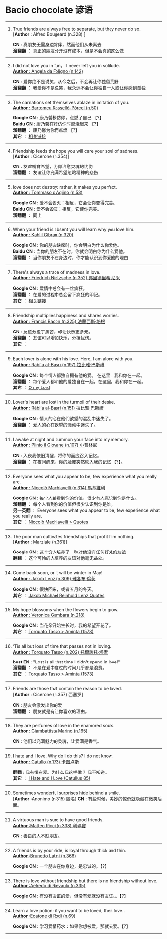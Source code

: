 # Bacio chocolate 谚语
___
1. True friends are always free to separate, but they never do so.  
  [**Author** : Alfred Bougeard (n.328) ]  
  
   **CN** :  真朋友无需身边常伴，然而他们从未离去     
   **溜翻翻** ： 真正的朋友分开没有成本，但是不会真的这么做
___

2. I did not love you in fun， I never left you in solitude.  
  [**Author** : Angela da Foligno (n.142)   ](https://en.wikipedia.org/wiki/Angela_of_Foligno)     
  
   **CN** :  爱你绝不是说笑，从今之后，不会再让你独留荒野   
   **溜翻翻** ： 我爱你不是说笑，我永远不会让你独自一人或让你感到孤独
___

3. The carnations set themselves ablaze in imitation of you.  
  [**Author** : Bartomeu Rosselló-Pòrcel (n.50)   ](https://en.wikipedia.org/wiki/Bartomeu_Rossell%C3%B3-P%C3%B2rcel)     
  
   **Google CN** :  康乃馨模仿你，点燃了自己 【?】   
   **Baidu CN** :  康乃馨在模仿你时燃烧起来 【?】   
   **溜翻翻** ： 康乃馨为你而点燃 【?】   
   **其它** ： [相关链接](https://twitter.com/hashtag/baciochocolate)
___

4. Friendship feeds the hope you will care your soul of sadness.  
  [**Author** : Cicerone (n.354)]     
  
   **CN** :  友谊哺育希望，为你治愈灵魂的忧伤   
   **溜翻翻** ：  友谊让你充满希望忽略精神的悲伤   
___

5. love does not destroy: rather, it makes you perfect.  
  [**Author** : Tommaso d'Aqiino (n.53)](https://zh.wikipedia.org/wiki/%E6%89%98%E9%A9%AC%E6%96%AF%C2%B7%E9%98%BF%E5%A5%8E%E9%82%A3)     
  
   **Google CN** :  爱不会毁灭：相反，它会让你变得完美。   
   **Baidu CN** :  爱不会毁灭：相反，它使你完美。   
   **溜翻翻** ： 同上      
___

6. When your friend is absent you will learn why you love him.  
  [**Author** : Kahlil Gibran (n.320)](https://zh.wikipedia.org/wiki/%E7%BA%AA%E4%BC%AF%E4%BC%A6%C2%B7%E5%93%88%E5%88%A9%E5%8B%92%C2%B7%E7%BA%AA%E4%BC%AF%E4%BC%A6)     
  
   **Google CN** :  你的朋友缺席时，你会明白为什么你爱他。  
   **Baidu CN** :  当你的朋友不在时，你就会明白你为什么爱他。   
   **溜翻翻** ： 当你朋友不在身边时，你才能认识到你爱他的理由      
___

7. There's always a trace of madness in love.  
  [**Author** : Friedrich Nietzsche (n.352) 弗里德里希·尼采](https://zh.wikipedia.org/wiki/%E5%BC%97%E9%87%8C%E5%BE%B7%E9%87%8C%E5%B8%8C%C2%B7%E5%B0%BC%E9%87%87)     
  
   **Google CN** :  爱情中总会有一丝疯狂。        
   **溜翻翻** ： 在爱的过程中总会留下疯狂的印记。  
   **其它** ： [相关链接](https://www.goodreads.com/quotes/18271-there-is-always-some-madness-in-love-but-there-is)
___

8. Friendship multiplies happiness and shares worries.  
  [**Author** : Francis Bacon (n.325) 法蘭西斯·培根](https://zh.wikipedia.org/zh-cn/%E5%BC%97%E5%85%B0%E8%A5%BF%E6%96%AF%C2%B7%E5%9F%B9%E6%A0%B9)     
  
   **CN** :  友谊分担了痛苦，却让快乐更多元。        
   **溜翻翻** ： 友谊可以增加快乐，分担忧伤。  
   **其它** ： 
___

9. Each lover is alone with his love. Here, I am alone with you.   
  [**Author** : Rābiʻa al-Basrī (n.197) 拉比雅·巴斯禮](https://zh.wikipedia.org/zh-cn/%E6%8B%89%E6%AF%94%E9%9B%85%C2%B7%E5%B7%B4%E6%96%AF%E7%A6%AE)     
  
   **Google CN** :  每个情人都独自拥有他的爱。 在这里，我和你在一起。        
   **溜翻翻** ： 每个爱人都和他的爱独自在一起。在这里，我和你在一起。  
   **其它** ： [O my Lord](https://www.poetryfoundation.org/poems/48706/o-my-lord)
___

10. Lover's heart are lost in the turmoil of their desire.   
  [**Author** : Rābiʻa al-Basrī (n.151) 拉比雅·巴斯禮](https://zh.wikipedia.org/zh-cn/%E6%8B%89%E6%AF%94%E9%9B%85%C2%B7%E5%B7%B4%E6%96%AF%E7%A6%AE)     
  
    **Google CN** :  情人的心在他们欲望的混乱中迷失了。        
    **溜翻翻** ： 爱人的心在欲望的骚动中迷失了。  
___

11. I awake at night and summon your face into my memory.   
  [**Author** : Plinio il Giovane (n.107) 小普林尼](https://zh.wikipedia.org/zh-cn/%E5%B0%8F%E6%99%AE%E6%9E%97%E5%B0%BC)     
  
    **CN** :  入夜我依旧清醒，将你的面庞召入记忆。        
    **溜翻翻** ： 在夜间醒来，你的脸庞突然映入我的记忆 【?】。  
___

12. Everyone sees what you appear to be, few experience what you really are.   
  [**Author** : Niccolò Machiavelli (n.314) 馬基維利](https://zh.wikipedia.org/zh-cn/%E9%A6%AC%E5%9F%BA%E9%9B%85%E7%B6%AD%E5%88%A9)     
  
    **Google CN** :  每个人都看到你的价值，很少有人意识到你是什么。        
    **溜翻翻** ： 每个人看到你的价值但很少认识到你是谁。  
    **另一英翻** ： Everyone sees what you appear to be, few experience what you really are.  
   **其它** ： [Niccolò Machiavelli > Quotes ](https://www.goodreads.com/quotes/158433-everyone-sees-what-you-appear-to-be-few-experience-what)
___

13. The poor man cultivates friendships that profit him nothing.   
  [**Author** : Marziale (n.361)]     
  
    **Google CN** :  这个穷人培养了一种对他没有任何好处的友谊        
    **翻翻** ： 这个可怜的人培养的友谊对他毫无益处。  
___

14. Come back soon, or it will be winter in May!   
  [**Author** : Jakob Lenz (n.309) 雅各布·倫茨](https://g.co/kgs/rDW8VY)     
  
    **Google CN** :  很快回来，或者五月的冬天。        
   **其它** ： [Jakob Michael Reinhold Lenz Quotes](https://www.azquotes.com/author/49847-Jakob_Michael_Reinhold_Lenz)
___

15. My hope blossoms when the flowers begin to grow.   
  [**Author** : Veronica Gambara (n.218)](https://g.co/kgs/ViT57Q)     
  
    **Google CN** :  当花朵开始生长时，我的希望开花了。        
   **其它** ： [Torquato Tasso > Aminta (1573) ](https://en.wikiquote.org/wiki/Torquato_Tasso#Aminta_(1573))
___

16. ‘Tis all but loss of time that passes not in loving.   
  [**Author** : Torquato Tasso (n.202) 托爾誇托·塔索](https://zh.wikipedia.org/zh-cn/%E6%89%98%E5%B0%94%E5%A4%B8%E6%89%98%C2%B7%E5%A1%94%E7%B4%A2)     
  
    **best EN** :  "Lost is all that time I didn't spend in love!"        
    **溜翻翻** ： 不是在爱中度过的时间几乎都是浪费。  
   **其它** ： [Torquato Tasso > Aminta (1573) ](https://en.wikiquote.org/wiki/Torquato_Tasso#Aminta_(1573))
___

17. Friends are those that contain the reason to be loved.   
  [**Author** : Cicerone (n.357) 西塞罗]     
  
    **CN** :  朋友会激发出你的爱        
    **溜翻翻** ： 朋友就是有让你喜欢的理由。  
___

18. They are perfumes of love in the enamored souls.   
  [**Author** : Giambattista Marino (n.165)](https://g.co/kgs/3WPTmC)     
  
    **CN** :  他们以充满魅力的灵魂，让爱满是香气。        
___

19. I hate and I love. Why do I do this? I do not know.   
  [**Author** : Catullo (n.173) 卡图卢斯](https://zh.wikipedia.org/wiki/%E5%8D%A1%E5%9B%BE%E5%8D%A2%E6%96%AF)     
  
    **翻翻** :  我有恨有爱。为什么我这样做？ 我不知道。        
    **其它** ： [I Hate and I Love (Catullus 85) ](https://blogs.dickinson.edu/latin-poetry-podcast/2013/01/16/i-hate-and-i-love-catullus-85/)
___

20. Sometimes wonderful surprises hide behind a smile.   
  [**Author** :Anonimo (n.315) 匿名]
    **CN** :  有些时候，美妙的惊奇就隐藏在微笑后面。        
___

21. A virtuous man is sure to have good friends.   
  [**Author** :Matteo Ricci (n.338) 利瑪竇](https://zh.wikipedia.org/zh-cn/%E5%88%A9%E7%8E%9B%E7%AA%A6)
  
    **CN** :  善良的人不缺朋友。        
___

22. A friends is by your side, is loyal through thick and thin.   
  [**Author** :Brunetto Latini (n.366) ](https://www.google.com/search?q=Brunetto+Latini&oq=Brunetto+Latini&aqs=chrome..69i57j69i60j0l4.1204j0j7&sourceid=chrome&ie=UTF-8)
  
    **Google CN** :  一个朋友在你身边，是忠诚的。【?】        
___

23. There is love without friendship but there is no friendship without love.   
  [**Author** :Aelredo di Rievaulx (n.335) ](https://www.google.com/search?q=Aelredo+di+Rievaulx&oq=Aelredo+di+Rievaulx&aqs=chrome..69i57.554j0j7&sourceid=chrome&ie=UTF-8)
  
    **Google CN** :  有没有友谊的爱，但没有爱就没有友谊。。【?】        
___

24. Learn a love potion: if you want to be loved, then love..   
  [**Author** :Ecatone di Rodi (n.69) ](https://www.google.com/search?newwindow=1&ei=PqJvXK__IcjPjwTcioLIBg&q=Ecatone+di+Rodi&oq=Ecatone+di+Rodi&gs_l=psy-ab.3..0i10i67.183978.183978..184698...0.0..0.307.307.3-1......0....2j1..gws-wiz.XQWPtTL47HI)
  
    **Google CN** :  学习爱情药水：如果你想被爱，那就去爱。【?】        
___